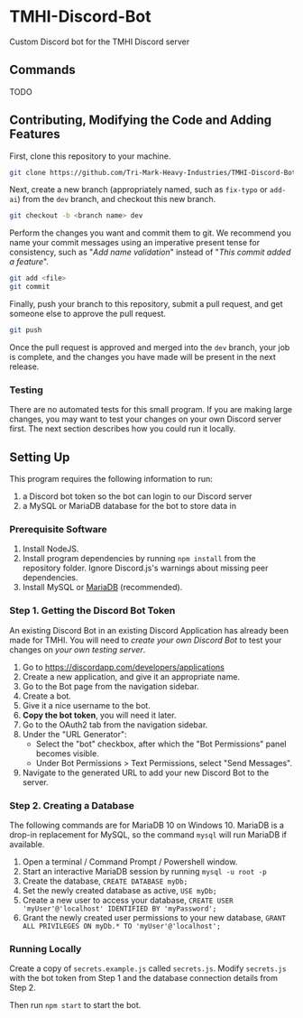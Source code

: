 # TMHI-Discord-Bot
Custom Discord bot for the TMHI Discord server

## Commands
TODO

## Contributing, Modifying the Code and Adding Features

First, clone this repository to your machine.

```sh
git clone https://github.com/Tri-Mark-Heavy-Industries/TMHI-Discord-Bot.git
```

Next, create a new branch (appropriately named, such as `fix-typo` or
`add-ai`) from the `dev` branch, and checkout this new branch.

```sh
git checkout -b <branch name> dev
```

Perform the changes you want and commit them to git. We recommend you name your
commit messages using an imperative present tense for consistency, such as
"*Add name validation*" instead of "*This commit added a feature*".

```sh
git add <file>
git commit
```

Finally, push your branch to this repository, submit a pull request,
and get someone else to approve the pull request.

```sh
git push
```

Once the pull request is approved and merged into the `dev` branch, your job
is complete, and the changes you have made will be present in the next release.

### Testing

There are no automated tests for this small program. If you are making
large changes, you may want to test your changes on your own Discord
server first. The next section describes how you could run it locally.

## Setting Up

This program requires the following information to run:

1. a Discord bot token so the bot can login to our Discord server
2. a MySQL or MariaDB database for the bot to store data in

### Prerequisite Software

1. Install NodeJS.
2. Install program dependencies by running `npm install` from the repository
   folder. Ignore Discord.js's warnings about missing peer dependencies.
3. Install MySQL or [MariaDB](https://downloads.mariadb.org/) (recommended).

### Step 1. Getting the Discord Bot Token

An existing Discord Bot in an existing Discord Application has already
been made for TMHI. You will need to *create your own Discord Bot* to test your
changes on *your own testing server*.

1. Go to https://discordapp.com/developers/applications
2. Create a new application, and give it an appropriate name.
3. Go to the Bot page from the navigation sidebar.
4. Create a bot.
5. Give it a nice username to the bot.
6. **Copy the bot token**, you will need it later.
7. Go to the OAuth2 tab from the navigation sidebar.
8. Under the "URL Generator":
    - Select the "bot" checkbox, after which the "Bot Permissions" panel
      becomes visible.
    - Under Bot Permissions > Text Permissions, select "Send Messages".
9. Navigate to the generated URL to add your new Discord Bot to the server.

### Step 2. Creating a Database

The following commands are for MariaDB 10 on Windows 10. MariaDB is a drop-in
replacement for MySQL, so the command `mysql` will run MariaDB if available.

1. Open a terminal / Command Prompt / Powershell window.
2. Start an interactive MariaDB session by running `mysql -u root -p`
3. Create the database, `CREATE DATABASE myDb;`
4. Set the newly created database as active, `USE myDb;`
5. Create a new user to access your database,
   `CREATE USER 'myUser'@'localhost' IDENTIFIED BY 'myPassword';`
6. Grant the newly created user permissions to your new database,
   `GRANT ALL PRIVILEGES ON myDb.* TO 'myUser'@'localhost';`

### Running Locally

Create a copy of `secrets.example.js` called `secrets.js`. Modify `secrets.js`
with the bot token from Step 1 and the database connection details from Step 2.

Then run `npm start` to start the bot.
